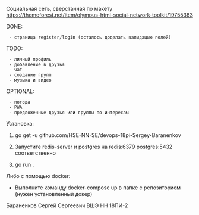 Социальная сеть, сверстанная по макету https://themeforest.net/item/olympus-html-social-network-toolkit/19755363

DONE:

     - страница register/login (осталось доделать валидацию полей)
     
TODO:

     - личный профиль
     - добавление в друзья
     - чат
     - создание групп
     - музыка и видео


OPTIONAL:

     - погода
     - PWA
     - предложенные друзья или группы по интересам


Установка:

1. go get -u github.com/HSE-NN-SE/devops-18pi-Sergey-Baranenkov

2. Запустите redis-server и postgres на redis:6379 postgres:5432 соответственно

3. go run .

Либо с помощью docker:

- Выполните команду docker-compose up в папке с репозиторием (нужен установленный докер)


Бараненков Сергей Сергеевич ВШЭ НН 18ПИ-2
